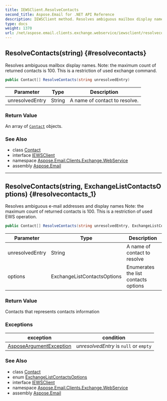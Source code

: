 ```yaml
---
title: IEWSClient.ResolveContacts
second_title: Aspose.Email for .NET API Reference
description: IEWSClient method. Resolves ambiguous mailbox display names. Note the maximum count of returned contacts is 100. This is a restriction of used exchange command
type: docs
weight: 1370
url: /net/aspose.email.clients.exchange.webservice/iewsclient/resolvecontacts/
---
```

## ResolveContacts(string) {#resolvecontacts}

Resolves ambiguous mailbox display names. Note: the maximum count of returned contacts is 100. This is a restriction of used exchange command.

```csharp
public Contact[] ResolveContacts(string unresolvedEntry)
```

| Parameter | Type | Description |
| --- | --- | --- |
| unresolvedEntry | String | A name of contact to resolve. |

### Return Value

An array of [`Contact`](../../../aspose.email.personalinfo/contact/) objects.

### See Also

* class [Contact](../../../aspose.email.personalinfo/contact/)
* interface [IEWSClient](../)
* namespace [Aspose.Email.Clients.Exchange.WebService](../../iewsclient/)
* assembly [Aspose.Email](../../../)

---

## ResolveContacts(string, ExchangeListContactsOptions) {#resolvecontacts_1}

Resolves ambiguous e-mail addresses and display names Note: the maximum count of returned contacts is 100. This is a restriction of used EWS operation.

```csharp
public Contact[] ResolveContacts(string unresolvedEntry, ExchangeListContactsOptions options)
```

| Parameter | Type | Description |
| --- | --- | --- |
| unresolvedEntry | String | A name of contact to resolve |
| options | ExchangeListContactsOptions | Enumerates the list contacts options |

### Return Value

Contacts that represents contacts information

### Exceptions

| exception | condition |
| --- | --- |
| [AsposeArgumentException](../../../aspose.email/asposeargumentexception/) | *unresolvedEntry* is `null` or `empty` |

### See Also

* class [Contact](../../../aspose.email.personalinfo/contact/)
* enum [ExchangeListContactsOptions](../../exchangelistcontactsoptions/)
* interface [IEWSClient](../)
* namespace [Aspose.Email.Clients.Exchange.WebService](../../iewsclient/)
* assembly [Aspose.Email](../../../)


